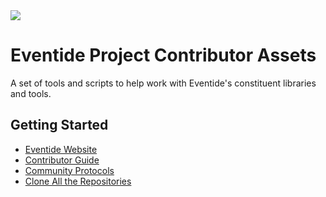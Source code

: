 <img src="https://s3.amazonaws.com/media.eventide-project.org/eventide-icon-100.png" />

# Eventide Project Contributor Assets

A set of tools and scripts to help work with Eventide's constituent libraries and tools.

## Getting Started

- [Eventide Website](https://eventide-project.org/)
- [Contributor Guide](https://github.com/eventide-project/contributor-assets/blob/master/contributor-guide/contributor-guide.md)
- [Community Protocols](https://github.com/eventide-project/contributor-assets/blob/master/community-protocols.md)
- [Clone All the Repositories](https://github.com/eventide-project/contributor-assets/blob/master/get-projects.md)

